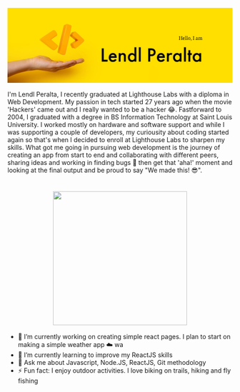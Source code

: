 ![banner](https://github.com/janlendl/myPorfolio/blob/main/frontend/public/banner_lendl.png)

I'm Lendl Peralta, I recently graduated at Lighthouse Labs with a diploma in Web Development. My passion in tech started 27 years ago when the movie 'Hackers' came out and I really wanted to be a hacker 😂. Fastforward to 2004, I graduated with a degree in BS Information Technology at Saint Louis University. I worked mostly on hardware and software support and while I was supporting a couple of developers, my curiousity about coding started again so that's when I decided to enroll at Lighthouse Labs to sharpen my skills. What got me going in pursuing web development is the journey of creating an app from start to end and collaborating with different peers, sharing ideas and working in finding bugs 🐞 then get that 'aha!' moment and looking at the final output and be proud to say "We made this! 😎". 
#
<p align="center">
<img src="https://media3.giphy.com/media/uB86ZyWQsnFSGYe2sA/giphy.gif" width="300" height="300" frameBorder="0" />
</p>

- 🔭 I’m currently working on creating simple react pages. I plan to start on making a simple weather app ☁️ wa
- 🌱 I’m currently learning to improve my ReactJS skills
- 💬 Ask me about Javascript, Node.JS, ReactJS, Git methodology
- ⚡ Fun fact: I enjoy outdoor activities. I love biking on trails, hiking and fly fishing
